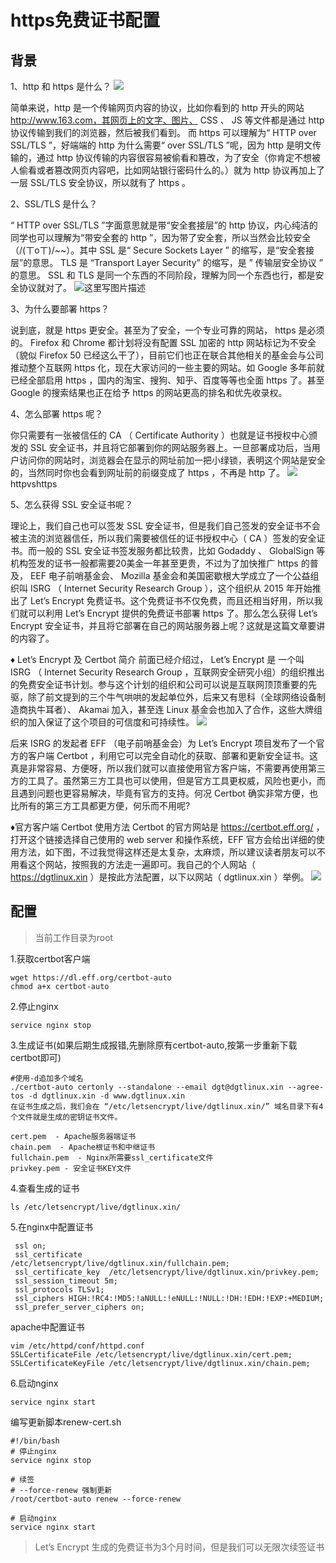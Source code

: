 # https免费证书配置
## 背景
1、http 和 https 是什么？
![](https://img-blog.csdn.net/20180408222149490?watermark/2/text/aHR0cHM6Ly9ibG9nLmNzZG4ubmV0L3FxXzM5NTk0NzA1/font/5a6L5L2T/fontsize/400/fill/I0JBQkFCMA==/dissolve/70)

简单来说，http 是一个传输网页内容的协议，比如你看到的 http 开头的网站 http://www.163.com，其网页上的文字、图片、 CSS 、 JS 等文件都是通过 http 协议传输到我们的浏览器，然后被我们看到。
而 https 可以理解为“ HTTP over SSL/TLS ”，好端端的 http 为什么需要“ over SSL/TLS ”呢，因为 http 是明文传输的，通过 http 协议传输的内容很容易被偷看和篡改，为了安全（你肯定不想被人偷看或者篡改网页内容吧，比如网站银行密码什么的。）就为 http 协议再加上了一层 SSL/TLS 安全协议，所以就有了 https 。

2、SSL/TLS 是什么？

“ HTTP over SSL/TLS ”字面意思就是带“安全套接层”的 http 协议，内心纯洁的同学也可以理解为“带安全套的 http ”，因为带了安全套，所以当然会比较安全（/(ㄒoㄒ)/~~）。其中 SSL 是“ Secure Sockets Layer ” 的缩写，是“安全套接层”的意思。 TLS 是 “Transport Layer Security” 的缩写，是 ” 传输层安全协议 ” 的意思。 SSL 和 TLS 是同一个东西的不同阶段，理解为同一个东西也行，都是安全协议就对了。
![这里写图片描述](https://img-blog.csdn.net/20180408223602874?watermark/2/text/aHR0cHM6Ly9ibG9nLmNzZG4ubmV0L3FxXzM5NTk0NzA1/font/5a6L5L2T/fontsize/400/fill/I0JBQkFCMA==/dissolve/70)

3、为什么要部署 https？

说到底，就是 https 更安全。甚至为了安全，一个专业可靠的网站， https 是必须的。 Firefox 和 Chrome 都计划将没有配置 SSL 加密的 http 网站标记为不安全（貌似 Firefox 50 已经这么干了），目前它们也正在联合其他相关的基金会与公司推动整个互联网 https 化，现在大家访问的一些主要的网站。如 Google 多年前就已经全部启用 https ，国内的淘宝、搜狗、知乎、百度等等也全面 https 了。甚至 Google 的搜索结果也正在给予 https 的网站更高的排名和优先收录权。

4、怎么部署 https 呢？

你只需要有一张被信任的 CA （ Certificate Authority ）也就是证书授权中心颁发的 SSL 安全证书，并且将它部署到你的网站服务器上。一旦部署成功后，当用户访问你的网站时，浏览器会在显示的网址前加一把小绿锁，表明这个网站是安全的，当然同时你也会看到网址前的前缀变成了 https ，不再是 http 了。
![](https://img-blog.csdn.net/2018040822231322?watermark/2/text/aHR0cHM6Ly9ibG9nLmNzZG4ubmV0L3FxXzM5NTk0NzA1/font/5a6L5L2T/fontsize/400/fill/I0JBQkFCMA==/dissolve/70)
httpvshttps

5、怎么获得 SSL 安全证书呢？

理论上，我们自己也可以签发 SSL 安全证书，但是我们自己签发的安全证书不会被主流的浏览器信任，所以我们需要被信任的证书授权中心（ CA ）签发的安全证书。而一般的 SSL 安全证书签发服务都比较贵，比如 Godaddy 、 GlobalSign 等机构签发的证书一般都需要20美金一年甚至更贵，不过为了加快推广 https 的普及， EEF 电子前哨基金会、 Mozilla 基金会和美国密歇根大学成立了一个公益组织叫 ISRG （ Internet Security Research Group ），这个组织从 2015 年开始推出了 Let’s Encrypt 免费证书。这个免费证书不仅免费，而且还相当好用，所以我们就可以利用 Let’s Encrypt 提供的免费证书部署 https 了。那么怎么获得 Let’s Encrypt 安全证书，并且将它部署在自己的网站服务器上呢？这就是这篇文章要讲的内容了。


♦ Let’s Encrypt 及 Certbot 简介
前面已经介绍过， Let’s Encrypt 是 一个叫 ISRG （ Internet Security Research Group ，互联网安全研究小组）的组织推出的免费安全证书计划。参与这个计划的组织和公司可以说是互联网顶顶重要的先驱，除了前文提到的三个牛气哄哄的发起单位外，后来又有思科（全球网络设备制造商执牛耳者）、 Akamai 加入，甚至连 Linux 基金会也加入了合作，这些大牌组织的加入保证了这个项目的可信度和可持续性。
![](https://img-blog.csdn.net/20180408222341674?watermark/2/text/aHR0cHM6Ly9ibG9nLmNzZG4ubmV0L3FxXzM5NTk0NzA1/font/5a6L5L2T/fontsize/400/fill/I0JBQkFCMA==/dissolve/70)

后来 ISRG 的发起者 EFF （电子前哨基金会）为 Let’s Encrypt 项目发布了一个官方的客户端 Certbot ，利用它可以完全自动化的获取、部署和更新安全证书。这真是非常容易、方便呀，所以我们就可以直接使用官方客户端，不需要再使用第三方的工具了。虽然第三方工具也可以使用，但是官方工具更权威，风险也更小，而且遇到问题也更容易解决，毕竟有官方的支持。何况 Certbot 确实非常方便，也比所有的第三方工具都更方便，何乐而不用呢?

♦官方客户端 Certbot 使用方法
Certbot 的官方网站是 https://certbot.eff.org/ ，打开这个链接选择自己使用的 web server 和操作系统，EFF 官方会给出详细的使用方法，如下图，不过我觉得这样还是太复杂，太麻烦，所以建议读者朋友可以不用看这个网站，按照我的方法走一遍即可。我自己的个人网站（ https://dgtlinux.xin ）是按此方法配置，以下以网站（ dgtlinux.xin ）举例。
![](https://img-blog.csdn.net/20180408222840353?watermark/2/text/aHR0cHM6Ly9ibG9nLmNzZG4ubmV0L3FxXzM5NTk0NzA1/font/5a6L5L2T/fontsize/400/fill/I0JBQkFCMA==/dissolve/70)

## 配置
> 当前工作目录为root

1.获取certbot客户端

```
wget https://dl.eff.org/certbot-auto
chmod a+x certbot-auto
```
2.停止nginx

```
service nginx stop
```
3.生成证书(如果后期生成报错,先删除原有certbot-auto,按第一步重新下载certbot即可)
```
#使用-d追加多个域名
./certbot-auto certonly --standalone --email dgt@dgtlinux.xin --agree-tos -d dgtlinux.xin -d www.dgtlinux.xin
在证书生成之后，我们会在 “/etc/letsencrypt/live/dgtlinux.xin/” 域名目录下有4个文件就是生成的密钥证书文件。

cert.pem  - Apache服务器端证书
chain.pem  - Apache根证书和中继证书
fullchain.pem  - Nginx所需要ssl_certificate文件
privkey.pem - 安全证书KEY文件 
```
4.查看生成的证书

```
ls /etc/letsencrypt/live/dgtlinux.xin/
```
5.在nginx中配置证书

```
 ssl on;
 ssl_certificate      /etc/letsencrypt/live/dgtlinux.xin/fullchain.pem; 
 ssl_certificate_key  /etc/letsencrypt/live/dgtlinux.xin/privkey.pem; 
 ssl_session_timeout 5m;
 ssl_protocols TLSv1;
 ssl_ciphers HIGH:!RC4:!MD5:!aNULL:!eNULL:!NULL:!DH:!EDH:!EXP:+MEDIUM;
 ssl_prefer_server_ciphers on;
```
apache中配置证书
```
vim /etc/httpd/conf/httpd.conf
SSLCertificateFile /etc/letsencrypt/live/dgtlinux.xin/cert.pem; 
SSLCertificateKeyFile /etc/letsencrypt/live/dgtlinux.xin/chain.pem; 
```
6.启动nginx
```
service nginx start
```
编写更新脚本renew-cert.sh

```
#!/bin/bash
# 停止nginx
service nginx stop

# 续签
# --force-renew 强制更新
/root/certbot-auto renew --force-renew

# 启动nginx
service nginx start
```
> Let’s Encrypt 生成的免费证书为3个月时间，但是我们可以无限次续签证书

